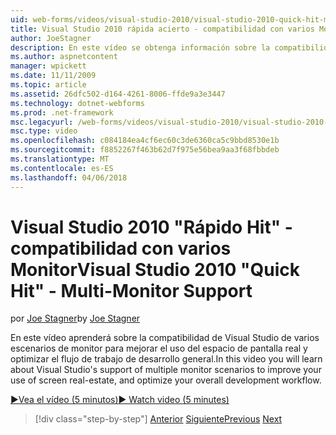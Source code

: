 ```yaml
---
uid: web-forms/videos/visual-studio-2010/visual-studio-2010-quick-hit-multi-monitor-support
title: Visual Studio 2010 rápida acierto - compatibilidad con varios Monitor
author: JoeStagner
description: En este vídeo se obtenga información sobre la compatibilidad de Visual Studio de varios escenarios de monitor para mejorar el uso del espacio de pantalla real y optimizar su global...
ms.author: aspnetcontent
manager: wpickett
ms.date: 11/11/2009
ms.topic: article
ms.assetid: 26dfc502-d164-4261-8006-ffde9a3e3447
ms.technology: dotnet-webforms
ms.prod: .net-framework
msc.legacyurl: /web-forms/videos/visual-studio-2010/visual-studio-2010-quick-hit-multi-monitor-support
msc.type: video
ms.openlocfilehash: c084184ea4cf6ec60c3de6360ca5c9bbd8530e1b
ms.sourcegitcommit: f8852267f463b62d7f975e56bea9aa3f68fbbdeb
ms.translationtype: MT
ms.contentlocale: es-ES
ms.lasthandoff: 04/06/2018
---
```

<a name="visual-studio-2010-quick-hit---multi-monitor-support"></a><span data-ttu-id="89554-103">Visual Studio 2010 "Rápido Hit" - compatibilidad con varios Monitor</span><span class="sxs-lookup"><span data-stu-id="89554-103">Visual Studio 2010 "Quick Hit" - Multi-Monitor Support</span></span>
====================
<span data-ttu-id="89554-104">por [Joe Stagner](https://github.com/JoeStagner)</span><span class="sxs-lookup"><span data-stu-id="89554-104">by [Joe Stagner](https://github.com/JoeStagner)</span></span>

<span data-ttu-id="89554-105">En este vídeo aprenderá sobre la compatibilidad de Visual Studio de varios escenarios de monitor para mejorar el uso del espacio de pantalla real y optimizar el flujo de trabajo de desarrollo general.</span><span class="sxs-lookup"><span data-stu-id="89554-105">In this video you will learn about Visual Studio's support of multiple monitor scenarios to improve your use of screen real-estate, and optimize your overall development workflow.</span></span> 

[<span data-ttu-id="89554-106">&#9654;Vea el vídeo (5 minutos)</span><span class="sxs-lookup"><span data-stu-id="89554-106">&#9654; Watch video (5 minutes)</span></span>](https://channel9.msdn.com/Blogs/ASP-NET-Site-Videos/visual-studio-2010-quick-hit-multi-monitor-support)

> [!div class="step-by-step"]
> <span data-ttu-id="89554-107">[Anterior](visual-studio-2010-quick-hit-intellisense-smart-lists.md)
> [Siguiente](visual-studio-2010-quick-hit-new-web-project-template.md)</span><span class="sxs-lookup"><span data-stu-id="89554-107">[Previous](visual-studio-2010-quick-hit-intellisense-smart-lists.md)
[Next](visual-studio-2010-quick-hit-new-web-project-template.md)</span></span>
